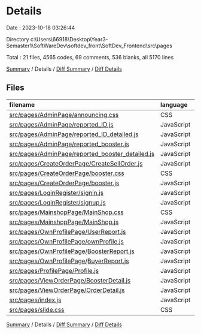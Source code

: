 # Details

Date : 2023-10-18 03:26:44

Directory c:\\Users\\66918\\Desktop\\Year3-Semaster1\\SoftWareDev\\softdev_front\\SoftDev_Frontend\\src\\pages

Total : 21 files,  4565 codes, 69 comments, 536 blanks, all 5170 lines

[Summary](results.md) / Details / [Diff Summary](diff.md) / [Diff Details](diff-details.md)

## Files
| filename | language | code | comment | blank | total |
| :--- | :--- | ---: | ---: | ---: | ---: |
| [src/pages/AdminPage/announcing.css](/src/pages/AdminPage/announcing.css) | CSS | 650 | 9 | 70 | 729 |
| [src/pages/AdminPage/reported_ID.js](/src/pages/AdminPage/reported_ID.js) | JavaScript | 76 | 2 | 12 | 90 |
| [src/pages/AdminPage/reported_ID_detailed.js](/src/pages/AdminPage/reported_ID_detailed.js) | JavaScript | 172 | 2 | 19 | 193 |
| [src/pages/AdminPage/reported_booster.js](/src/pages/AdminPage/reported_booster.js) | JavaScript | 61 | 0 | 4 | 65 |
| [src/pages/AdminPage/reported_booster_detailed.js](/src/pages/AdminPage/reported_booster_detailed.js) | JavaScript | 294 | 0 | 19 | 313 |
| [src/pages/CreateOrderPage/CreateSellOrder.js](/src/pages/CreateOrderPage/CreateSellOrder.js) | JavaScript | 344 | 1 | 33 | 378 |
| [src/pages/CreateOrderPage/booster.css](/src/pages/CreateOrderPage/booster.css) | CSS | 84 | 1 | 18 | 103 |
| [src/pages/CreateOrderPage/booster.js](/src/pages/CreateOrderPage/booster.js) | JavaScript | 253 | 22 | 14 | 289 |
| [src/pages/LoginRegister/signin.js](/src/pages/LoginRegister/signin.js) | JavaScript | 149 | 5 | 24 | 178 |
| [src/pages/LoginRegister/signup.js](/src/pages/LoginRegister/signup.js) | JavaScript | 148 | 5 | 20 | 173 |
| [src/pages/MainshopPage/MainShop.css](/src/pages/MainshopPage/MainShop.css) | CSS | 85 | 10 | 13 | 108 |
| [src/pages/MainshopPage/MainShop.js](/src/pages/MainshopPage/MainShop.js) | JavaScript | 82 | 2 | 12 | 96 |
| [src/pages/OwnProfilePage/UserReport.js](/src/pages/OwnProfilePage/UserReport.js) | JavaScript | 432 | 1 | 45 | 478 |
| [src/pages/OwnProfilePage/ownProfile.js](/src/pages/OwnProfilePage/ownProfile.js) | JavaScript | 252 | 0 | 31 | 283 |
| [src/pages/OwnProfilePage/ฺBoosterReport.js](/src/pages/OwnProfilePage/%E0%B8%BABoosterReport.js) | JavaScript | 433 | 1 | 46 | 480 |
| [src/pages/OwnProfilePage/ฺBuyerReport.js](/src/pages/OwnProfilePage/%E0%B8%BABuyerReport.js) | JavaScript | 219 | 0 | 31 | 250 |
| [src/pages/ProfilePage/Profile.js](/src/pages/ProfilePage/Profile.js) | JavaScript | 192 | 0 | 30 | 222 |
| [src/pages/ViewOrderPage/BoosterDetail.js](/src/pages/ViewOrderPage/BoosterDetail.js) | JavaScript | 350 | 8 | 49 | 407 |
| [src/pages/ViewOrderPage/OrderDetail.js](/src/pages/ViewOrderPage/OrderDetail.js) | JavaScript | 224 | 0 | 34 | 258 |
| [src/pages/index.js](/src/pages/index.js) | JavaScript | 22 | 0 | 4 | 26 |
| [src/pages/slide.css](/src/pages/slide.css) | CSS | 43 | 0 | 8 | 51 |

[Summary](results.md) / Details / [Diff Summary](diff.md) / [Diff Details](diff-details.md)